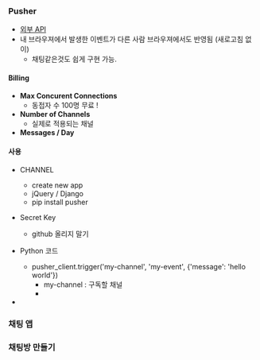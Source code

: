 ### Pusher

- [외부 API](https://pusher.com/channels?campaignid=916184871&utm_source=adwords&utm_medium=cpc&utm_campaign=Brand_Pusher_Exact&utm_term=pusher&gclid=CjwKCAiA_f3uBRAmEiwAzPuaM0SHp3NP_qTFZTrUMWaQKLsfKu8wRRhoBssMbuI9inbLDZ2_uigZNxoCCH4QAvD_BwE) 
- 내 브라우져에서 발생한 이벤트가 다른 사람 브라우져에서도 반영됨 (새로고침 없이)
  - 채팅같은것도 쉽게 구현 가능.

#### Billing

- **Max Concurent Connections**
  - 동접자 수 100명 무료 !
- **Number of Channels**
  - 실제로 적용되는 채널 
- **Messages / Day**



#### 사용

- CHANNEL
  - create new app
  - jQuery / Django
  - pip install pusher
- Secret Key
  - github 올리지 말기 

- Python 코드
  - pusher_client.trigger('my-channel', 'my-event', {'message': 'hello world'})
    - my-channel : 구독할 채널
    - 
- 

### 채팅 앱





### 채팅방 만들기

